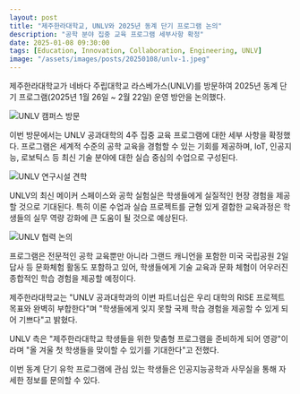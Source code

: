 ```yaml
---
layout: post
title: "제주한라대학교, UNLV와 2025년 동계 단기 프로그램 논의"
description: "공학 분야 집중 교육 프로그램 세부사항 확정"
date: 2025-01-08 09:30:00
tags: [Education, Innovation, Collaboration, Engineering, UNLV]
image: "/assets/images/posts/20250108/unlv-1.jpeg"
---
```


제주한라대학교가 네바다 주립대학교 라스베가스(UNLV)를 방문하여 2025년 동계 단기 프로그램(2025년 1월 26일 ~ 2월 22일) 운영 방안을 논의했다.

![UNLV 캠퍼스 방문](/assets/images/posts/20250108/unlv-2.jpeg)

이번 방문에서는 UNLV 공과대학의 4주 집중 교육 프로그램에 대한 세부 사항을 확정했다. 프로그램은 세계적 수준의 공학 교육을 경험할 수 있는 기회를 제공하며, IoT, 인공지능, 로보틱스 등 최신 기술 분야에 대한 실습 중심의 수업으로 구성된다.

![UNLV 연구시설 견학](/assets/images/posts/20250108/unlv-3.jpeg)

UNLV의 최신 메이커 스페이스와 공학 실험실은 학생들에게 실질적인 현장 경험을 제공할 것으로 기대된다. 특히 이론 수업과 실습 프로젝트를 균형 있게 결합한 교육과정은 학생들의 실무 역량 강화에 큰 도움이 될 것으로 예상된다.

![UNLV 협력 논의](/assets/images/posts/20250108/unlv-4.jpeg)

프로그램은 전문적인 공학 교육뿐만 아니라 그랜드 캐니언을 포함한 미국 국립공원 2일 답사 등 문화체험 활동도 포함하고 있어, 학생들에게 기술 교육과 문화 체험이 어우러진 종합적인 학습 경험을 제공할 예정이다.

제주한라대학교는 "UNLV 공과대학과의 이번 파트너십은 우리 대학의 RISE 프로젝트 목표와 완벽히 부합한다"며 "학생들에게 잊지 못할 국제 학습 경험을 제공할 수 있게 되어 기쁘다"고 밝혔다.

UNLV 측은 "제주한라대학교 학생들을 위한 맞춤형 프로그램을 준비하게 되어 영광"이라며 "올 겨울 첫 학생들을 맞이할 수 있기를 기대한다"고 전했다.

이번 동계 단기 유학 프로그램에 관심 있는 학생들은 인공지능공학과 사무실을 통해 자세한 정보를 문의할 수 있다.
